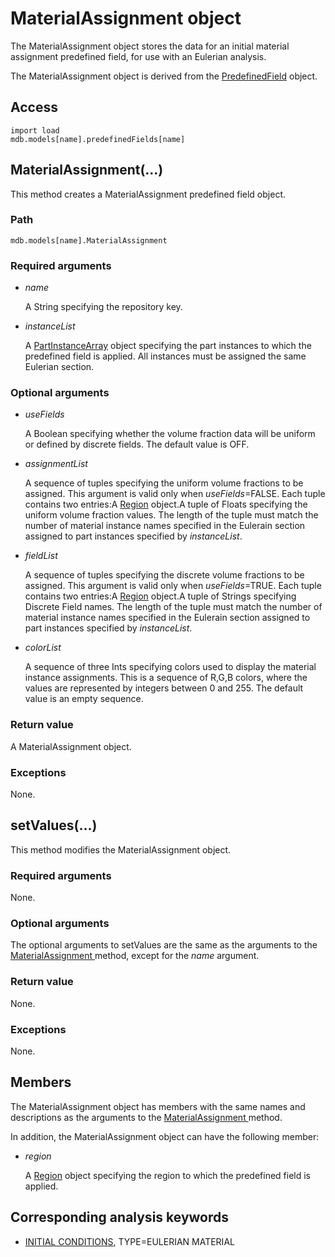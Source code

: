 # MaterialAssignment object

The MaterialAssignment object stores the data for an initial material assignment predefined field, for use with an Eulerian analysis.

The MaterialAssignment object is derived from the [PredefinedField](https://help.3ds.com/2022/english/DSSIMULIA_Established/SIMACAEKERRefMap/simaker-c-predefinedfieldpyc.htm?ContextScope=all) object.

## Access

```
import load
mdb.models[name].predefinedFields[name]
```

## MaterialAssignment(...)



This method creates a MaterialAssignment predefined field object.



### Path

```
mdb.models[name].MaterialAssignment
```

### Required arguments

- *name*

  A String specifying the repository key.

- *instanceList*

  A [PartInstanceArray](https://help.3ds.com/2022/english/DSSIMULIA_Established/SIMACAEKERRefMap/simaker-c-partinstancepyc.htm?ContextScope=all) object specifying the part instances to which the predefined field is applied. All instances must be assigned the same Eulerian section.

### Optional arguments

- *useFields*

  A Boolean specifying whether the volume fraction data will be uniform or defined by discrete fields. The default value is OFF.

- *assignmentList*

  A sequence of tuples specifying the uniform volume fractions to be assigned. This argument is valid only when *useFields*=FALSE. Each tuple contains two entries:A [Region](https://help.3ds.com/2022/english/DSSIMULIA_Established/SIMACAEKERRefMap/simaker-c-regionpyc.htm?ContextScope=all) object.A tuple of Floats specifying the uniform volume fraction values. The length of the tuple must match the number of material instance names specified in the Eulerain section assigned to part instances specified by *instanceList*.

- *fieldList*

  A sequence of tuples specifying the discrete volume fractions to be assigned. This argument is valid only when *useFields*=TRUE. Each tuple contains two entries:A [Region](https://help.3ds.com/2022/english/DSSIMULIA_Established/SIMACAEKERRefMap/simaker-c-regionpyc.htm?ContextScope=all) object.A tuple of Strings specifying Discrete Field names. The length of the tuple must match the number of material instance names specified in the Eulerain section assigned to part instances specified by *instanceList*.

- *colorList*

  A sequence of three Ints specifying colors used to display the material instance assignments. This is a sequence of R,G,B colors, where the values are represented by integers between 0 and 255. The default value is an empty sequence.

### Return value

A MaterialAssignment object.

### Exceptions

None.



## setValues(...)



This method modifies the MaterialAssignment object.



### Required arguments

None.

### Optional arguments

The optional arguments to setValues are the same as the arguments to the [MaterialAssignment ](https://help.3ds.com/2022/english/DSSIMULIA_Established/SIMACAEKERRefMap/simaker-c-materialassignmentpyc.htm?ContextScope=all#simaker-materialassignmentmaterialassignmentpyc)method, except for the *name* argument.

### Return value

None.

### Exceptions

None.



## Members

The MaterialAssignment object has members with the same names and descriptions as the arguments to the [MaterialAssignment ](https://help.3ds.com/2022/english/DSSIMULIA_Established/SIMACAEKERRefMap/simaker-c-materialassignmentpyc.htm?ContextScope=all#simaker-materialassignmentmaterialassignmentpyc)method.

In addition, the MaterialAssignment object can have the following member:

- *region*

  A [Region](https://help.3ds.com/2022/english/DSSIMULIA_Established/SIMACAEKERRefMap/simaker-c-regionpyc.htm?ContextScope=all) object specifying the region to which the predefined field is applied.



## Corresponding analysis keywords

- [INITIAL CONDITIONS](https://help.3ds.com/2022/english/DSSIMULIA_Established/SIMACAEKEYRefMap/simakey-r-initialconditions.htm?ContextScope=all#simakey-r-initialconditions), TYPE=EULERIAN MATERIAL